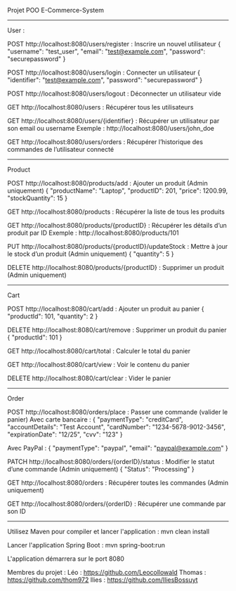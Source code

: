 Projet POO E-Commerce-System



------------------------------

User :

POST http://localhost:8080/users/register : Inscrire un nouvel utilisateur
{
  "username": "test_user",
  "email": "test@example.com",
  "password": "securepassword"
}


POST http://localhost:8080/users/login : Connecter un utilisateur
{
  "identifier": "test@example.com",
  "password": "securepassword"
}


POST http://localhost:8080/users/logout : Déconnecter un utilisateur
vide


GET http://localhost:8080/users  : Récupérer tous les utilisateurs

GET http://localhost:8080/users/{identifier} : Récupérer un utilisateur par son email ou username
Exemple : http://localhost:8080/users/john_doe


GET http://localhost:8080/users/orders : Récupérer l’historique des commandes de l’utilisateur connecté



------------------------------

Product


POST http://localhost:8080/products/add : Ajouter un produit (Admin uniquement)
{
  "productName": "Laptop",
  "productID": 201,
  "price": 1200.99,
  "stockQuantity": 15
}



GET	http://localhost:8080/products : Récupérer la liste de tous les produits

GET	http://localhost:8080/products/{productID} : Récupérer les détails d’un produit par ID
Exemple : http://localhost:8080/products/101

PUT	http://localhost:8080/products/{productID}/updateStock : Mettre à jour le stock d’un produit (Admin uniquement)
{
  "quantity": 5
}


DELETE http://localhost:8080/products/{productID} : Supprimer un produit (Admin uniquement)


------------------------------

Cart 

POST http://localhost:8080/cart/add : Ajouter un produit au panier
{
  "productId": 101,
  "quantity": 2
}


DELETE http://localhost:8080/cart/remove	: Supprimer un produit du panier
{
  "productId": 101
}


GET	http://localhost:8080/cart/total	: Calculer le total du panier

GET http://localhost:8080/cart/view : Voir le contenu du panier

DELETE http://localhost:8080/cart/clear : Vider le panier


------------------------------

Order 

POST http://localhost:8080/orders/place : Passer une commande (valider le panier)
Avec carte bancaire : 
{
  "paymentType": "creditCard",
  "accountDetails": "Test Account",
  "cardNumber": "1234-5678-9012-3456",
  "expirationDate": "12/25",
  "cvv": "123"
}

Avec PayPal : 
{
  "paymentType": "paypal",
  "email": "paypal@example.com"
}


PATCH http://localhost:8080/orders/{orderID}/status : Modifier le statut d’une commande (Admin uniquement)
{
    "Status": "Processing"
}

GET	http://localhost:8080/orders	: Récupérer toutes les commandes (Admin uniquement)

GET	http://localhost:8080/orders/{orderID} : Récupérer une commande par son ID


------------------------------

Utilisez Maven pour compiler et lancer l'application : mvn clean install

Lancer l'application Spring Boot : mvn spring-boot:run

L'application démarrera sur le port 8080


Membres du projet :
Léo : https://github.com/Leocollowald 
Thomas : https://github.com/thom972 
Ilies : https://github.com/IliesBossuyt